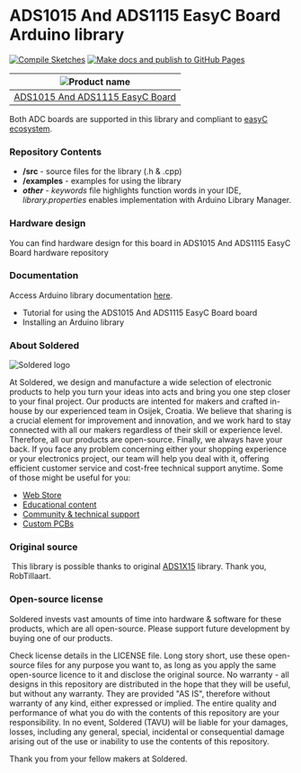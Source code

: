 # ADS1015 And ADS1115 EasyC Board Arduino library

[![Compile Sketches](http://github-actions.40ants.com/e-radionicacom/Soldered-ADS1015-And-ADS1115-Arduino-Library/matrix.svg?branch=dev&only=Compile%20Sketches)](https://github.com/e-radionicacom/Soldered-ADS1015-And-ADS1115-Arduino-Library/actions/workflows/compile_test.yml)
[![Make docs and publish to GitHub Pages](https://github.com/e-radionicacom/Soldered-ADS1015-And-ADS1115-Arduino-Library/actions/workflows/make_docs.yml/badge.svg?branch=dev)](https://github.com/e-radionicacom/Soldered-ADS1015-And-ADS1115-Arduino-Library/actions/workflows/make_docs.yml)

| ![Product name](https://upload.wikimedia.org/wikipedia/commons/8/8f/Example_image.svg)          |
| :---------------------------------------------------------------------------------------------: |
| [ADS1015 And ADS1115 EasyC Board](https://www.solde.red/333002)                                 |

Both ADC boards are supported in this library and compliant to [easyC ecosystem](https://www.soldered.com/easyC). 

### Repository Contents
- **/src** - source files for the library (.h & .cpp)
- **/examples** - examples for using the library
- ***other*** - *keywords* file highlights function words in your IDE, *library.properties* enables implementation with Arduino Library Manager.

### Hardware design
You can find hardware design for this board in ADS1015 And ADS1115 EasyC Board hardware repository

### Documentation

Access Arduino library documentation [here](https://e-radionicacom.github.io/Soldered-ADS1015-And-ADS1115-Arduino-Library/).

- Tutorial for using the ADS1015 And ADS1115 EasyC Board board
- Installing an Arduino library

### About Soldered
![Soldered logo](https://raw.githubusercontent.com/e-radionicacom/Soldered-ADS1015-And-ADS1115-Arduino-Library/dev/extras/Logo%20horizontal-2.svg)

At Soldered, we design and manufacture a wide selection of electronic products to help you turn your ideas into acts and bring you one step closer to your final project. Our products are intented for makers and crafted in-house by our experienced team in Osijek, Croatia. We believe that sharing is a crucial element for improvement and innovation, and we work hard to stay connected with all our makers regardless of their skill or experience level. Therefore, all our products are open-source. Finally, we always have your back. If you face any problem concerning either your shopping experience or your electronics project, our team will help you deal with it, offering efficient customer service and cost-free technical support anytime. Some of those might be useful for you:

- [Web Store](https://www.soldered.com)
- [Educational content](https://learn.soldered.com)
- [Community & technical support](https://community.soldered.com)
- [Custom PCBs](https://pcb.soldered.com)


### Original source
​
This library is possible thanks to original [ADS1X15](https://github.com/RobTillaart/ADS1X15) library. Thank you, RobTillaart. 


### Open-source license
Soldered invests vast amounts of time into hardware & software for these products, which are all open-source. Please support future development by buying one of our products. 

Check license details in the LICENSE file. Long story short, use these open-source files for any purpose you want to, as long as you apply the same open-source licence to it and disclose the original source. No warranty - all designs in this repository are distributed in the hope that they will be useful, but without any warranty. They are provided "AS IS", therefore without warranty of any kind, either expressed or implied. The entire quality and performance of what you do with the contents of this repository are your responsibility. In no event, Soldered (TAVU) will be liable for your damages, losses, including any general, special, incidental or consequential damage arising out of the use or inability to use the contents of this repository. 

Thank you from your fellow makers at Soldered.

